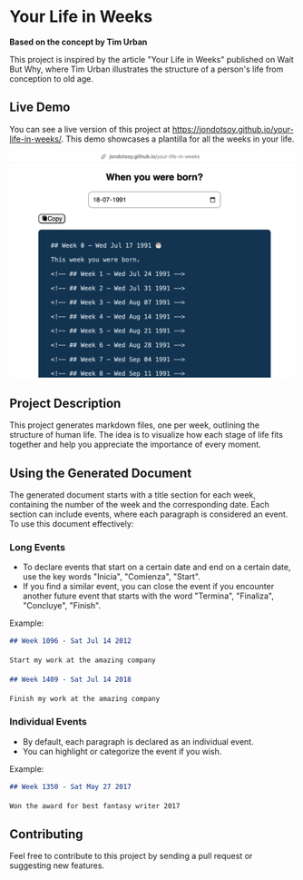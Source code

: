 # Your Life in Weeks

**Based on the concept by Tim Urban**

This project is inspired by the article "Your Life in Weeks" published on Wait But Why, where Tim Urban illustrates the structure of a person's life from conception to old age.

## Live Demo

You can see a live version of this project at https://jondotsoy.github.io/your-life-in-weeks/. This demo showcases a plantilla for all the weeks in your life.

![Life Demo](docs/assets/life-demo.png)

## Project Description

This project generates markdown files, one per week, outlining the structure of human life. The idea is to visualize how each stage of life fits together and help you appreciate the importance of every moment.

## Using the Generated Document

The generated document starts with a title section for each week, containing the number of the week and the corresponding date. Each section can include events, where each paragraph is considered an event. To use this document effectively:

### Long Events

*   To declare events that start on a certain date and end on a certain date, use the key words "Inicia", "Comienza", "Start".
*   If you find a similar event, you can close the event if you encounter another future event that starts with the word "Termina", "Finaliza", "Concluye", "Finish".

Example:

```md
## Week 1096 - Sat Jul 14 2012

Start my work at the amazing company

## Week 1409 - Sat Jul 14 2018

Finish my work at the amazing company
```

### Individual Events

*   By default, each paragraph is declared as an individual event.
*   You can highlight or categorize the event if you wish.

Example:

```md
## Week 1350 - Sat May 27 2017

Won the award for best fantasy writer 2017
```

## Contributing

Feel free to contribute to this project by sending a pull request or suggesting new features.
